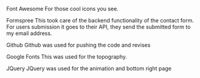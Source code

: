 

Font Awesome 
For those cool icons you see.

Formspree 
This took care of the backend functionality of the contact form. For users submission it goes to their API, they send the submitted form to my email address.

Github
Github was used for pushing the code and revises

Google Fonts 
This was used for the topography. 

JQuery
JQuery was used for the animation and bottom right page 
